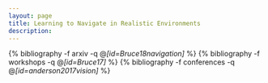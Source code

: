 ```yaml
---
layout: page
title: Learning to Navigate in Realistic Environments
description:
---
```



{% bibliography -f arxiv -q @*[id=Bruce18navigation]* %}
{% bibliography -f workshops -q @*[id=Bruce17]* %}
{% bibliography -f conferences -q @*[id=anderson2017vision]* %}

